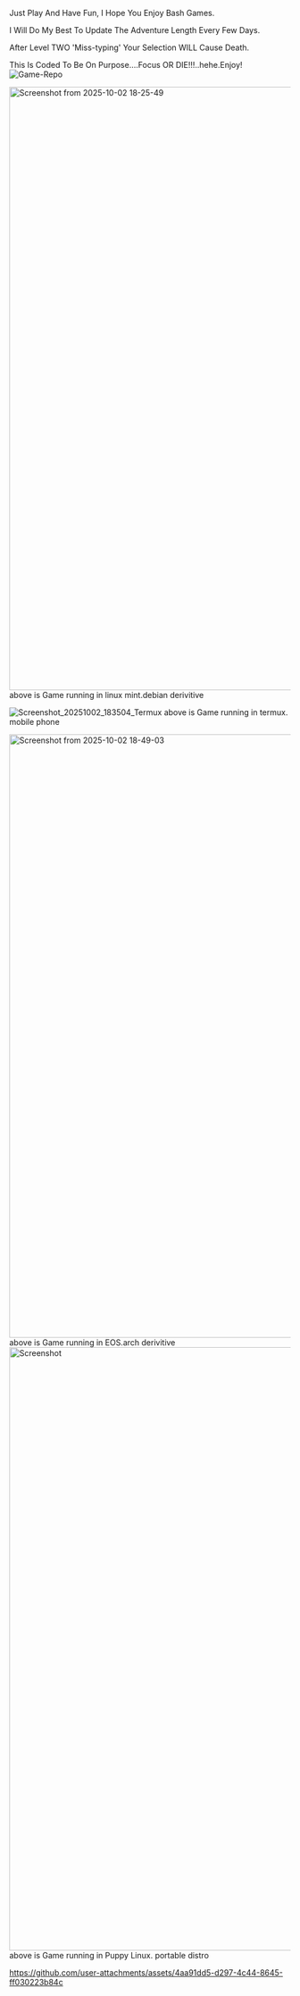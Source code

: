 Just Play And Have Fun, I Hope You Enjoy Bash Games.

I Will Do My Best To Update The Adventure Length Every Few Days. 

After Level TWO 'Miss-typing' Your Selection WILL Cause Death.

This Is Coded To Be On Purpose....Focus OR DIE!!!..hehe.Enjoy!
![Game-Repo](https://github.com/user-attachments/assets/c20a243e-2e91-4a04-9702-099aba0eec89)

<img width="1920" height="1080" alt="Screenshot from 2025-10-02 18-25-49" src="https://github.com/user-attachments/assets/25fd5c4b-82b3-491a-8767-4871675d97d2" />
above is Game running in linux mint.debian derivitive

![Screenshot_20251002_183504_Termux](https://github.com/user-attachments/assets/190fbed9-603e-4951-bb08-c31e51a64b79)
above is Game running in termux. mobile phone

<img width="1920" height="1080" alt="Screenshot from 2025-10-02 18-49-03" src="https://github.com/user-attachments/assets/0c92535b-3199-4cd8-b3fd-0bd3eecb4bbb" />
above is Game running in EOS.arch derivitive

<img width="1920" height="1080" alt="Screenshot" src="https://github.com/user-attachments/assets/7b109edb-3a7f-4b7d-befb-e63d833b1629" />
above is Game running in Puppy Linux. portable distro



https://github.com/user-attachments/assets/4aa91dd5-d297-4c44-8645-ff030223b84c

